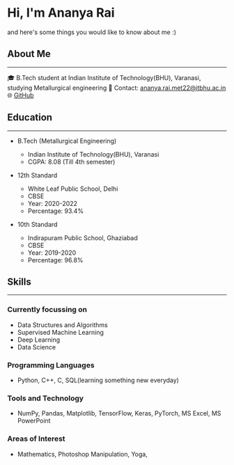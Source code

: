 # Hi, I'm Ananya Rai #
and here's some things you would like to know about me :) 

## About Me ##
- - - - 
🎓 B.Tech student at Indian Institute of Technology(BHU), Varanasi, studying Metallurgical engineering 
📧 Contact: ananya.rai.met22@itbhu.ac.in
🌐 [GitHub](https://github.com/ananya7rai)

## Education ##
- - - -
- B.Tech (Metallurgical Engineering)
    - Indian Institute of Technology(BHU), Varanasi
    - CGPA: 8.08 (Till 4th semester)

- 12th Standard
    - White Leaf Public School, Delhi
    - CBSE
    - Year: 2020-2022
    - Percentage: 93.4%

- 10th Standard
    - Indirapuram Public School, Ghaziabad
    - CBSE
    - Year: 2019-2020
    - Percentage: 96.8%
 
## Skills ##
- - - - 
### Currently focussing on ###
- Data Structures and Algorithms
- Supervised Machine Learning
- Deep Learning
- Data Science 

### Programming Languages ###
- Python, C++, C, SQL(learning something new everyday)

### Tools and Technology ###
-  NumPy, Pandas, Matplotlib, TensorFlow, Keras, PyTorch, MS Excel, MS PowerPoint

### Areas of Interest ###
- Mathematics, Photoshop Manipulation, Yoga, 



<!--


- 🔭 I’m currently working on ...
- 🌱 I’m currently learning ...
- 👯 I’m looking to collaborate on ...
- 🤔 I’m looking for help with ...
- 💬 Ask me about ...
- 📫 How to reach me: ...
- 😄 Pronouns: ...
- ⚡ Fun fact: ...
-->
